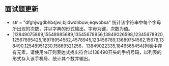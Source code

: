 ## 面试题更新

* str = "dfghjwgdbhbsjwi;bjidwdnbuw;eqwobsa" 统计该字符串中每个字母所出现的次数，并以字典的形式输出，字母为键，次数为值。
* [13849075869,15548985689,13545678956,13849026598,12345678920,12567895425,18978954562,4578945,123456789,13689754562,15678,138490,12548951230,15869521256，13849022335,1846565454]列表中存有元素，请使用re正则表达式找出符合以138490开头的手机号码，以列表的形式存入该手机号、统计其个数并输出。

